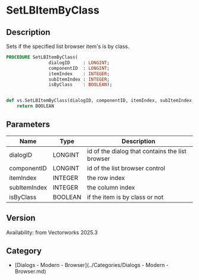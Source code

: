 # SetLBItemByClass

## Description
Sets if the specified list browser item's is by class.

```pascal
PROCEDURE SetLBItemByClass(
				dialogID     : LONGINT;
				componentID  : LONGINT;
				itemIndex    : INTEGER;
				subItemIndex : INTEGER;
				isByClass    : BOOLEAN);
```

```python

def vs.SetLBItemByClass(dialogID, componentID, itemIndex, subItemIndex, isByClass):
    return BOOLEAN
```

## Parameters
|Name|Type|Description|
|---|---|---|
|dialogID|LONGINT|id of the dialog that contains the list browser|
|componentID|LONGINT|id of the list browser control|
|itemIndex|INTEGER|the row index|
|subItemIndex|INTEGER|the column index|
|isByClass|BOOLEAN|if the item is by class or not|

## Version
Availability: from Vectorworks 2025.3

## Category
* [Dialogs - Modern - Browser](../Categories/Dialogs - Modern - Browser.md)

